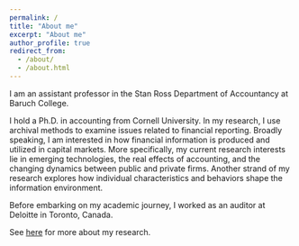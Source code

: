 ```yaml
---
permalink: /
title: "About me"
excerpt: "About me"
author_profile: true
redirect_from:
  - /about/
  - /about.html
---
```


I am an assistant professor in the Stan Ross Department of Accountancy at Baruch College.

I hold a Ph.D. in accounting from Cornell University. In my research, I use archival methods to examine issues related to financial reporting. Broadly speaking, I am interested in how financial information is produced and utilized in capital markets. More specifically, my current research interests lie in emerging technologies, the real effects of accounting, and the changing dynamics between public and private firms. Another strand of my research explores how individual characteristics and behaviors shape the information environment.

Before embarking on my academic journey, I worked as an auditor at Deloitte in Toronto, Canada.

See [here](/Research/) for more about my research.
